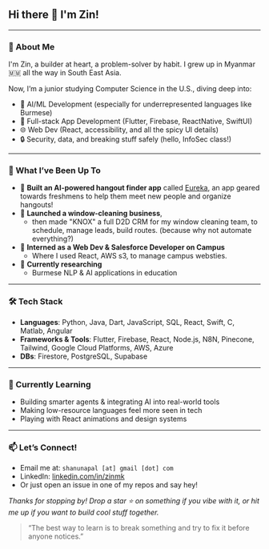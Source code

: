 ## Hi there 👋 I'm Zin!


---

### 🚀 About Me

I'm Zin, a builder at heart, a problem-solver by habit. I grew up in Myanmar 🇲🇲 all the way in South East Asia. 

Now, I’m a junior studying Computer Science in the U.S., diving deep into:

- 🤖 AI/ML Development (especially for underrepresented languages like Burmese)
- 📱 Full-stack App Development (Flutter, Firebase, ReactNative, SwiftUI)
- 🌐 Web Dev (React, accessibility, and all the spicy UI details)
- 🔒 Security, data, and breaking stuff safely (hello, InfoSec class!)

---

### 💼 What I’ve Been Up To

- 🧠 **Built an AI-powered hangout finder app** called [Eureka](https://eurekastudy.app), an app geared towards freshmens to help them meet new people and organize hangouts! 
- 🧽 **Launched a window-cleaning business**,
    - then made "KNOX" a full D2D CRM for my window cleaning team, to schedule, manage leads, build routes. (because why not automate everything?)
- 🔧 **Interned as a Web Dev & Salesforce Developer on Campus**
    - Where I used React, AWS s3, to manage campus websties.
- 🧪 **Currently researching**
    - Burmese NLP & AI applications in education

---

### 🛠️ Tech Stack

- **Languages**: Python, Java, Dart, JavaScript, SQL, React, Swift, C, Matlab, Angular
- **Frameworks & Tools**: Flutter, Firebase, React, Node.js, N8N, Pinecone, Tailwind, Google Cloud Platforms, AWS, Azure
- **DBs**: Firestore, PostgreSQL, Supabase
---

### 🌱 Currently Learning

- Building smarter agents & integrating AI into real-world tools
- Making low-resource languages feel more seen in tech
- Playing with React animations and design systems

---

### 📫 Let’s Connect!

- Email me at: `shanunapal [at] gmail [dot] com`
- LinkedIn: [linkedin.com/in/zinmk](https://linkedin.com/in/zinmk)
- Or just open an issue in one of my repos and say hey!


_Thanks for stopping by! Drop a star ⭐ on something if you vibe with it, or hit me up if you want to build cool stuff together._

> “The best way to learn is to break something and try to fix it before anyone notices.”
